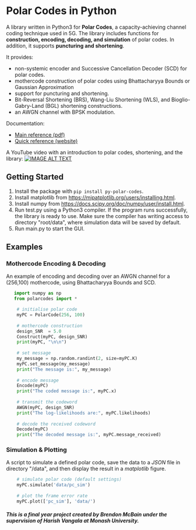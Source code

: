 # Polar Codes in Python

A library written in Python3 for **Polar Codes**, a capacity-achieving channel coding technique used in 5G. The library includes functions for **construction, encoding, decoding, and simulation** of polar codes. In addition, it supports **puncturing and shortening**.

It provides:
 - non-systemic encoder and Successive Cancellation Decoder (SCD) for polar codes.
 - mothercode construction of polar codes using Bhattacharyya Bounds or Gaussian Approximation
 - support for puncturing and shortening.
 - Bit-Reversal Shortening (BRS), Wang-Liu Shortening (WLS), and Bioglio-Gabry-Land (BGL) shortening constructions.
 - an AWGN channel with BPSK modulation.
 
 Documentation:
 - [Main reference (pdf)](https://github.com/mcba1n/polar-codes/blob/master/docs/Main_Reference.pdf)
 - [Quick reference (website)](https://github.com/mcba1n/polar-codes/blob/master/docs/html/index.html)
 
 A YouTube video with an introduction to polar codes, shortening, and the library:
 [![IMAGE ALT TEXT](http://img.youtube.com/vi/v47rn77RAxM/0.jpg)](http://www.youtube.com/watch?v=v47rn77RAxM "A Library for Polar Codes in Python")

## Getting Started

1. Install the package with
    `pip install py-polar-codes`.
2. Install matplotlib from https://mipatplotlib.org/users/installing.html.
3. Install numpy from https://docs.scipy.org/doc/numpy/user/install.html.
4. Run test.py using a Python3 compiler. If the program runs successfully, the library is ready to use. Make sure the compiler has writing access to directory "root/data", where simulation data will be saved by default.
5. Run main.py to start the GUI.

## Examples
### Mothercode Encoding & Decoding
An example of encoding and decoding over an AWGN channel for a (256,100) mothercode, using Bhattacharyya Bounds and SCD.

```python
   import numpy as np
   from polarcodes import *

    # initialise polar code
    myPC = PolarCode(256, 100)
    
    # mothercode construction
    design_SNR  = 5.0
    Construct(myPC, design_SNR)
    print(myPC, "\n\n")
    
    # set message
    my_message = np.random.randint(2, size=myPC.K)
    myPC.set_message(my_message)
    print("The message is:", my_message)
    
    # encode message
    Encode(myPC)
    print("The coded message is:", myPC.x)
    
    # transmit the codeword
    AWGN(myPC, design_SNR)
    print("The log-likelihoods are:", myPC.likelihoods)
    
    # decode the received codeword
    Decode(myPC)
    print("The decoded message is:", myPC.message_received)
```

### Simulation & Plotting
A script to simulate a defined polar code, save the data to a *JSON* file in directory "/data", and then display the result in a *matplotlib* figure.

```python
    # simulate polar code (default settings)
    myPC.simulate('data/pc_sim')
    
    # plot the frame error rate
    myPC.plot(['pc_sim'], 'data/')
```

##### This is a final year project created by Brendon McBain under the supervision of Harish Vangala at Monash University.

